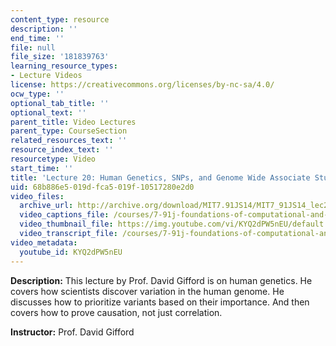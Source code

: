 ```yaml
---
content_type: resource
description: ''
end_time: ''
file: null
file_size: '181839763'
learning_resource_types:
- Lecture Videos
license: https://creativecommons.org/licenses/by-nc-sa/4.0/
ocw_type: ''
optional_tab_title: ''
optional_text: ''
parent_title: Video Lectures
parent_type: CourseSection
related_resources_text: ''
resource_index_text: ''
resourcetype: Video
start_time: ''
title: 'Lecture 20: Human Genetics, SNPs, and Genome Wide Associate Studies'
uid: 68b886e5-019d-fca5-019f-10517280e2d0
video_files:
  archive_url: http://archive.org/download/MIT7.91JS14/MIT7_91JS14_lec20_300k.mp4
  video_captions_file: /courses/7-91j-foundations-of-computational-and-systems-biology-spring-2014/de035682b6ba5f56a5ec99bbc4a596b3_KYQ2dPW5nEU.vtt
  video_thumbnail_file: https://img.youtube.com/vi/KYQ2dPW5nEU/default.jpg
  video_transcript_file: /courses/7-91j-foundations-of-computational-and-systems-biology-spring-2014/5dec4445382f969442ebf59148e53c6a_KYQ2dPW5nEU.pdf
video_metadata:
  youtube_id: KYQ2dPW5nEU
---
```


**Description:** This lecture by Prof. David Gifford is on human genetics. He covers how scientists discover variation in the human genome. He discusses how to prioritize variants based on their importance. And then covers how to prove causation, not just correlation.

**Instructor:** Prof. David Gifford


